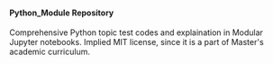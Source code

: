 #### Python_Module Repository
Comprehensive Python topic test codes and explaination in Modular Jupyter notebooks. Implied MIT license, since it is a part of Master's academic curriculum.
